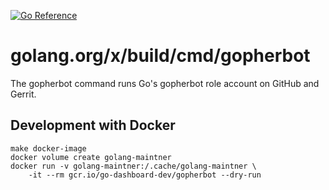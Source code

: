 [![Go Reference](https://pkg.go.dev/badge/golang.org/x/build/cmd/gopherbot.svg)](https://pkg.go.dev/golang.org/x/build/cmd/gopherbot)

# golang.org/x/build/cmd/gopherbot

The gopherbot command runs Go's gopherbot role account on GitHub and Gerrit.

## Development with Docker

```
make docker-image
docker volume create golang-maintner
docker run -v golang-maintner:/.cache/golang-maintner \
    -it --rm gcr.io/go-dashboard-dev/gopherbot --dry-run
```
